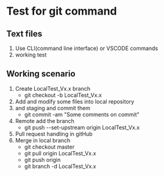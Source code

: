 # Test for git command

## Text files

1. Use CLI(command line interface) or VSCODE commands
2. working test

## Working scenario

1. Create LocalTest_Vx.x branch
   * git checkout -b LocalTest_Vx.x
2. Add and modify some files into local repository
3. and staging and commit them
   * git commit -am "Some comments on commit"
4. Remote add the branch
   * git push --set-upstream origin LocalTest_Vx.x
5. Pull request handling in gitHub
6. Merge in local branch
   * git checkout master
   * git pull origin LocalTest_Vx.x
   * git push origin
   * git branch -d LocalTest_Vx.x
